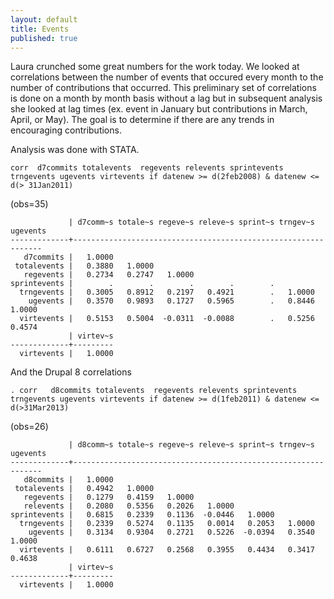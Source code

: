 ```yaml
---
layout: default
title: Events
published: true
---
```


Laura crunched some great numbers for the work today. We looked at correlations between the number of events that occured every month to the number of contributions that occurred. This preliminary set of correlations is done on a month by month basis without a lag but in subsequent analysis she looked at lag times (ex. event in January but contributions in March, April, or May). The goal is to determine if there are any trends in encouraging contributions. 

Analysis was done with STATA. 

    corr  d7commits totalevents  regevents relevents sprintevents trngevents ugevents virtevents if datenew >= d(2feb2008) & datenew <= d(> 31Jan2011)
(obs=35)

                 | d7comm~s totale~s regeve~s releve~s sprint~s trngev~s ugevents
    -------------+---------------------------------------------------------------
       d7commits |   1.0000
     totalevents |   0.3880   1.0000
       regevents |   0.2734   0.2747   1.0000
    sprintevents |        .        .        .        .        .
      trngevents |   0.3005   0.8912   0.2197   0.4921        .   1.0000
        ugevents |   0.3570   0.9893   0.1727   0.5965        .   0.8446   1.0000
      virtevents |   0.5153   0.5004  -0.0311  -0.0088        .   0.5256   0.4574
                 | virtev~s
    -------------+---------
      virtevents |   1.0000


And the Drupal 8 correlations 

    . corr   d8commits totalevents  regevents relevents sprintevents trngevents ugevents virtevents if datenew >= d(1feb2011) & datenew <= d(>31Mar2013)

(obs=26)

                 | d8comm~s totale~s regeve~s releve~s sprint~s trngev~s ugevents
    -------------+---------------------------------------------------------------
       d8commits |   1.0000
     totalevents |   0.4942   1.0000
       regevents |   0.1279   0.4159   1.0000
       relevents |   0.2080   0.5356   0.2026   1.0000
    sprintevents |   0.6815   0.2339   0.1136  -0.0446   1.0000
      trngevents |   0.2339   0.5274   0.1135   0.0014   0.2053   1.0000
        ugevents |   0.3134   0.9304   0.2721   0.5226  -0.0394   0.3540   1.0000
      virtevents |   0.6111   0.6727   0.2568   0.3955   0.4434   0.3417   0.4638
                 | virtev~s
    -------------+---------
      virtevents |   1.0000


